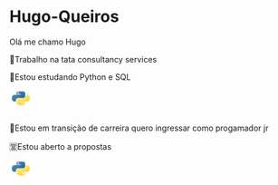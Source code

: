 # Hugo-Queiros
Olá me chamo Hugo 



💼Trabalho na tata consultancy services



📓Estou estudando Python e SQL 

 <img align="center" alt="Rafa-Python" height="30" width="40" src="https://raw.githubusercontent.com/devicons/devicon/master/icons/python/python-original.svg">
  
</div>

  ##



🚥Estou em transição de carreira quero ingressar como progamador jr



🈺Estou aberto a propostas 


  
  <img align="center" alt="Rafa-Python" height="30" width="40" src="https://raw.githubusercontent.com/devicons/devicon/master/icons/python/python-original.svg">
  
</div>

  ##
